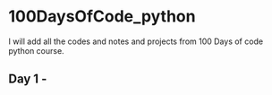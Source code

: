 # 100DaysOfCode_python
I will add all the codes and notes and projects from 100 Days of code python course.

## Day 1 -

